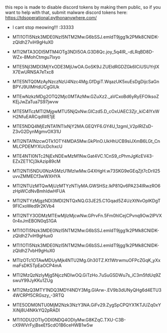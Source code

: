 this repo is made to disable discord tokens by making them public, so if you want to help with that, submit malware discord tokens here: https://tdsoperational.pythonanywhere.com/

- I cant stop meowing!!! :33333

- MTI1OTI5Nzk3MDE0NzI5NTM2Mw.G6bSSJ.emldT9jgg1k2PMk8CNIDK-zQIdh27viH9gHuX0
- MTI2MTA3ODI5MTM4OTg3NDI5OA.G3D8Qc.joy_5q4IR_-dLRqBD8D-WZx-8MohCtmgu7lxyo
- MTE5NjI3MDI3MjYxODE3MjUwOA.GoSK9J.ZUEldRGDZGk6ICiUSUYrjlXX7EwURNSA7eTxc8
- MTE5NTQ0MzAyNzczNzU4Nzc4Mg.GfDgiT.WqazUK5xuEsDgDijcSaGnBPYJ9UlMHdUCgGlUk
- MTEwNzkzMDg2OTQ2Mjc0MTAzMw.GZuXz2._aVCxoBd6yRyEFOlksoZKEjJwZaTua7S97jwvw
- MTE5MTczMTI2MjgwMTU5NjQxNw.GlCzd5.D_cOxUAEC3Zjr_kiC4lYxWH2NfuEARCqdWE1jE
- MTE5NDQ4MjEzNTA1NTIxNjY2MA.GEQYF6.GY4U_1zgml_V2pIRIZsD-Z3vG2DynMgmvOX31U
- MTI2NTA1NzcwOTk1OTY4MDA5Mw.GkPlnO.UkHhUCB9slJXmB6LGt_CnMLCPDEMYXUcDchxcU
- MTE4NTI0NTc2NjExNDEwMzM1Nw.Gat4VC.1CnS9_cPhmJgKcEV43-EZxZET1Cj3kAzip89cM
- MTI2NTI5NDU0NzA5MzU1MzIwMw.G4XHgH.w73SKG9eGEqZjt7cDrIl25uvvZMMECf3wWXHYA
- MTI2NTUzMTQwMjUzMTYzNTIyMA.GWSHSz.lkP81Qv6PA234IRwzRO6zHpWCdNvBmhIdwHFUA
- MTI2NTYzMjgzNDI3MDI2NTQxNQ.G3JE25.C1Gqad5Z4UzXtNvOplKDgT9FICxoWed9r2KVb4
- MTI2NTY3ODMzMTEwMjIzMjcwNw.GPrvFn.5Fm0hlCejCPvnq9Ow2lPVX0r4xJmEBON0qS1GA
- MTI1OTI5Nzk3MDE0NzI5NTM2Mw.G6bSSJ.emldT9jgg1k2PMk8CNIDK-zQIdh27viH9gHux0
- MTI1OTI5Nzk3MDE0NzI5NTM2Mw.G6bSSJ.emldT9jgg1k2PMk8CNIDK-zQIdh27vbH9gHuX0
- MTIzOTc1OTAwMDUyMjk4NTU2Mg.Gh30TZ.Kt1WtrwmuOFPcZGqK_yXxmaFsDK5TpEaOCP4mA
- MTI2MzQzNzIyMjg5NjczNDIwOQ.GiTzHo.7uSuGSDWu7s_iC3m5fdUq9ZswuY99JyKKu1ZUg
- MTI2MzQ3MTY1NDQ3MDY4NDY3Mg.GIArw-.EV9b3dUNyQHg6d4ETU34WCRPf5CRGszy_-3RTQ
- MTE5ODM0NTU0MjM2Nzk3NzY3NA.GiFv29.ZygSpCPQYX1KTJUZq0xYXiNj8U4NKkYQ2pRADI
- MTI1ODU2OTIyODI0NDQ4ODIyMw.G8KZqC.TXU-C3B-cX9WVrFyjBseEfScdO1B6ceHWB1w5w